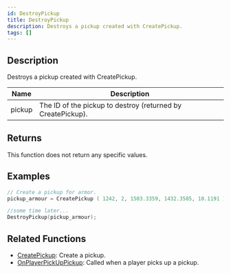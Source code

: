 ```yaml
---
id: DestroyPickup
title: DestroyPickup
description: Destroys a pickup created with CreatePickup.
tags: []
---
```


## Description

Destroys a pickup created with CreatePickup.

| Name   | Description                                                 |
| ------ | ----------------------------------------------------------- |
| pickup | The ID of the pickup to destroy (returned by CreatePickup). |

## Returns

This function does not return any specific values.

## Examples

```c
// Create a pickup for armor.
pickup_armour = CreatePickup ( 1242, 2, 1503.3359, 1432.3585, 10.1191 );

//some time later...
DestroyPickup(pickup_armour);
```

## Related Functions

- [CreatePickup](CreatePickup.md): Create a pickup.
- [OnPlayerPickUpPickup](../callbacks/OnPlayerPickUpPickup.md): Called when a player picks up a pickup.
